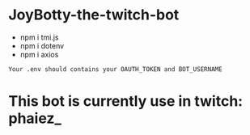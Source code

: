 # JoyBotty-the-twitch-bot

- npm i tmi.js
- npm i dotenv
- npm i axios

`` Your .env should contains your OAUTH_TOKEN and BOT_USERNAME ``

# This bot is currently use in twitch: phaiez_